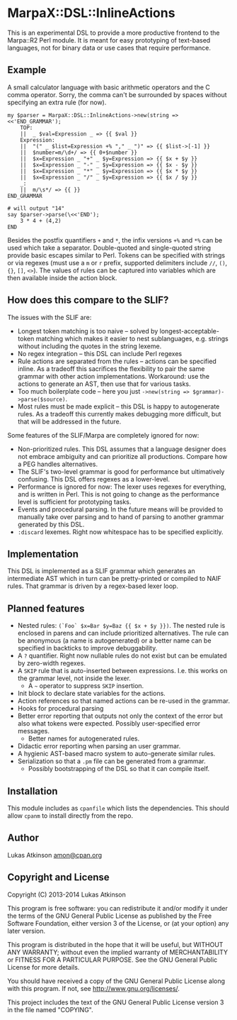 # MarpaX::DSL::InlineActions

This is an experimental DSL to provide a more productive frontend to the Marpa::R2 Perl module. It is meant for easy prototyping of text-based languages, not for binary data or use cases that require performance.

## Example

A small calculator language with basic arithmetic operators and the C comma operator. Sorry, the comma can't be surrounded by spaces without specifying an extra rule (for now).

    my $parser = MarpaX::DSL::InlineActions->new(string => <<'END_GRAMMAR');
        TOP:
        ||  _ $val=Expression _ => {{ $val }}
        Expression:
        ||  "(" _ $list=Expression +% "," _ ")" => {{ $list->[-1] }}
        ||  $number=m/\d+/ => {{ 0+$number }}
        ||  $x=Expression _ "+" _ $y=Expression => {{ $x + $y }}
        ||  $x=Expression _ "-" _ $y=Expression => {{ $x - $y }}
        ||  $x=Expression _ "*" _ $y=Expression => {{ $x * $y }}
        ||  $x=Expression _ "/" _ $y=Expression => {{ $x / $y }}
        _:
        ||  m/\s*/ => {{ }}
    END_GRAMMAR

    # will output "14"
    say $parser->parse(\<<'END');
        3 * 4 + (4,2)
    END
    
Besides the postfix quantifiers `+` and `*`, the infix versions `+%` and `*%` can be used which take a separator. Double-quoted and single-quoted string provide basic escapes similar to Perl. Tokens can be specified with strings or via regexes (must use a `m` or `r` prefix, supported delimiters include `//`, `()`, `{}`, `[]`, `<>`). The values of rules can be captured into variables which are then available inside the action block.
    
## How does this compare to the SLIF?

The issues with the SLIF are:

  * Longest token matching is too naive – solved by longest-acceptable-token matching which makes it easier to nest sublanguages, e.g. strings without including the quotes in the string lexeme.
  * No regex integration – this DSL can include Perl regexes
  * Rule actions are separated from the rules – actions can be specified inline. As a tradeoff this sacrifices the flexibility to pair the same grammar with other action implementations. Workaround: use the actions to generate an AST, then use that for various tasks.
  * Too much boilerplate code – here you just `->new(string => $grammar)->parse($source)`.
  * Most rules must be made explicit – this DSL is happy to autogenerate rules. As a tradeoff this currently makes debugging more difficult, but that will be addressed in the future.
 
Some features of the SLIF/Marpa are completely ignored for now:

  * Non-prioritized rules. This DSL assumes that a language designer does not embrace ambiguity and can prioritize all productions. Compare how a PEG handles alternatives.
  * The SLIF's two-level grammar is good for performance but ultimatively confusing. This DSL offers regexes as a lower-level.
  * Performance is ignored for now: The lexer uses regexes for everything, and is written in Perl. This is not going to change as the performance level is sufficient for prototyping tasks.
  * Events and procedural parsing. In the future means will be provided to manually take over parsing and to hand of parsing to another grammar generated by this DSL.
  * `:discard` lexemes. Right now whitespace has to be specified explicitly.
  
## Implementation

This DSL is implemented as a SLIF grammar which generates an intermediate AST which in turn can be pretty-printed or compiled to NAIF rules. That grammar is driven by a regex-based lexer loop.

## Planned features

  * Nested rules: ``(`Foo` $x=Bar $y=Baz {{ $x + $y }})``. The nested rule is enclosed in parens and can include prioritized alternatives. The rule can be anonymous (a name is autogenerated) or a better name can be specified in backticks to improve debuggability.
  * A `?` quantifier. Right now nullable rules do not exist but can be emulated by zero-width regexes.
  * A `SKIP` rule that is auto-inserted between expressions. I.e. this works on the grammar level, not inside the lexer.
     * A `~` operator to suppress `SKIP` insertion.
  * Init block to declare state variables for the actions.
  * Action references so that named actions can be re-used in the grammar.
  * Hooks for procedural parsing
  * Better error reporting that outputs not only the context of the error but also what tokens were expected. Possibly user-specified error messages.
      * Better names for autogenerated rules.
  * Didactic error reporting when parsing an user grammar.
  * A hygienic AST-based macro system to auto-generate similar rules.
  * Serialization so that a `.pm` file can be generated from a grammar.
     * Possibly bootstrapping of the DSL so that it can compile itself.
     
## Installation

This module includes as `cpanfile` which lists the dependencies. This should allow `cpanm` to install directly from the repo.

## Author

Lukas Atkinson <amon@cpan.org>

## Copyright and License

Copyright (C) 2013-2014 Lukas Atkinson

This program is free software: you can redistribute it and/or modify
it under the terms of the GNU General Public License as published by
the Free Software Foundation, either version 3 of the License, or
(at your option) any later version.

This program is distributed in the hope that it will be useful,
but WITHOUT ANY WARRANTY; without even the implied warranty of
MERCHANTABILITY or FITNESS FOR A PARTICULAR PURPOSE.  See the
GNU General Public License for more details.

You should have received a copy of the GNU General Public License
along with this program.  If not, see <http://www.gnu.org/licenses/>.

This project includes the text of the GNU General Public License version 3
in the file named "COPYING".
